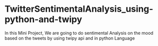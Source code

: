 # TwitterSentimentalAnalysis_using-python-and-twipy
In this Mini Project, We are going to do sentimental Analysis on the mood based on the tweets by using twipy api and in python Language
